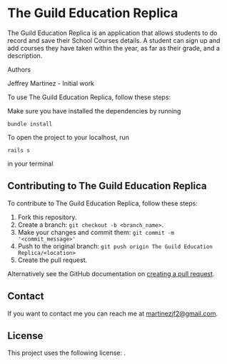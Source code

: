 # The Guild Education Replica

<!--- These are examples. See https://shields.io for others or to customize this set of shields. You might want to include dependencies, project status and licence info here --->


The Guild Education Replica is an application that allows students to do record and save their School Courses details. A student can sign up and add courses they have taken within the year, as far as their grade, and a description.

Authors

Jeffrey Martinez - Initial work

To use The Guild Education Replica, follow these steps:

Make sure you have installed the dependencies by running 

`bundle install`

To open the project to your localhost, run 

`rails s` 

in your terminal


## Contributing to The Guild Education Replica
<!--- If your README is long or you have some specific process or steps you want contributors to follow, consider creating a separate CONTRIBUTING.md file--->
To contribute to The Guild Education Replica, follow these steps:

1. Fork this repository.
2. Create a branch: `git checkout -b <branch_name>`.
3. Make your changes and commit them: `git commit -m '<commit_message>'`
4. Push to the original branch: `git push origin The Guild Education Replica/<location>`
5. Create the pull request.

Alternatively see the GitHub documentation on [creating a pull request](https://help.github.com/en/github/collaborating-with-issues-and-pull-requests/creating-a-pull-request).


## Contact

If you want to contact me you can reach me at <martinezjf2@gmail.com>.

## License
<!--- If you're not sure which open license to use see https://choosealicense.com/--->

This project uses the following license: [<MIT License>](<LICENSE.txt>).

